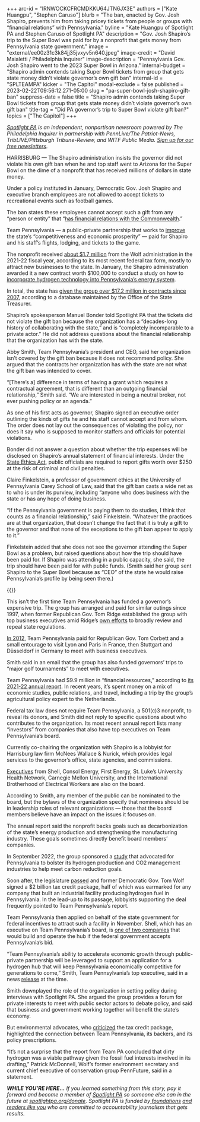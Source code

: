 +++
arc-id = "IRNWOCKCFRCMDKKU64JTN6JX3E"
authors = ["Kate Huangpu", "Stephen Caruso"]
blurb = "The ban, enacted by Gov. Josh Shapiro, prevents him from taking pricey tickets from people or groups with “financial relations” with Pennsylvania."
byline = "Kate Huangpu of Spotlight PA and Stephen Caruso of Spotlight PA"
description = "Gov. Josh Shapiro’s trip to the Super Bowl was paid for by a nonprofit that gets money from Pennsylvania state government."
image = "external/ee00z31c3k84jj35jvxyv5n640.jpeg"
image-credit = "David Maialetti / Philadelphia Inquirer"
image-description = "Pennsylvania Gov. Josh Shapiro went to the 2023 Super Bowl in Arizona."
internal-budget = "Shapiro admin contends taking Super Bowl tickets from group that gets state money didn’t violate governor’s own gift ban"
internal-id = "SPLTEAMPA"
kicker = "The Capitol"
modal-exclude = false
published = 2023-02-22T09:56:12.271-05:00
slug = "pa-super-bowl-josh-shapiro-gift-ban"
suppress-date = false
title = "Shapiro admin contends taking Super Bowl tickets from group that gets state money didn’t violate governor’s own gift ban"
title-tag = "Did PA governor’s trip to Super Bowl violate gift ban?"
topics = ["The Capitol"]
+++

<a href="https://www.spotlightpa.org/"><i>Spotlight PA</i></a><i> is an independent, nonpartisan newsroom powered by The Philadelphia Inquirer in partnership with PennLive/The Patriot-News, TribLIVE/Pittsburgh Tribune-Review, and WITF Public Media. </i><a href="https://www.spotlightpa.org/newsletters"><i>Sign up for our free newsletters</i></a><i>.</i>

HARRISBURG — The Shapiro administration insists the governor did not violate his own gift ban when he and top staff went to Arizona for the Super Bowl on the dime of a nonprofit that has received millions of dollars in state money.

Under a policy instituted in January, Democratic Gov. Josh Shapiro and executive branch employees are not allowed to accept tickets to recreational events such as football games.

The ban states these employees cannot accept such a gift from any “person or entity” that “<a href="https://www.governor.pa.gov/wp-content/uploads/2023/01/20230120_EO-2023-04_Final-EXECUTED.pdf">has financial relations with the Commonwealth</a>.”

<script src="https://www.spotlightpa.org/embed.js" async></script><div data-spl-embed-version="1" data-spl-src="https://www.spotlightpa.org/embeds/newsletter/"></div>


Team Pennsylvania — a public-private partnership that works to <a href="https://teampa.com/about/">improve</a> the state’s “competitiveness and economic prosperity” — paid for Shapiro and his staff’s flights, lodging, and tickets to the game.

The nonprofit received <a href="https://teampa.com/wp-content/uploads/2023/01/06.30.22-Form-990-Public-Disclosure-Copy.pdf">about $1.7 million</a> from the Wolf administration in the 2021-22 fiscal year, according to its most recent federal tax form, mostly to attract new businesses to the state. In January, the Shapiro administration awarded it a new contract worth $100,000 to conduct a study on how to <a href="https://www.patreasury.gov/transparency/e-library//ContractFiles/688565_C000084165-LPC.pdf">incorporate hydrogen technology into Pennsylvania’s energy system</a>.

In total, the state has <a href="https://www.patreasury.gov/transparency/e-library/">given the group over $17.2 million in contracts since 2007</a>, according to a database maintained by the Office of the State Treasurer.

Shapiro’s spokesperson Manuel Bonder told Spotlight PA that the tickets did not violate the gift ban because the organization has a “decades-long history of collaborating with the state,” and is “completely incomparable to a private actor.” He did not address questions about the financial relationship that the organization has with the state.

Abby Smith, Team Pennsylvania’s president and CEO, said her organization isn’t covered by the gift ban because it does not recommend policy. She argued that the contracts her organization has with the state are not what the gift ban was intended to cover.

“[There’s a] difference in terms of having a grant which requires a contractual agreement, that is different than an outgoing financial relationship,” Smith said. “We are interested in being a neutral broker, not ever pushing policy or an agenda.”

As one of his first acts as governor, Shapiro signed an executive order outlining the kinds of gifts he and his staff cannot accept and from whom. The order does not lay out the consequences of violating the policy, nor does it say who is supposed to monitor staffers and officials for potential violations.

Bonder did not answer a question about whether the trip expenses will be disclosed on Shapiro’s annual statement of financial interests. Under the <a href="https://www.ethics.pa.gov/Ethics-Act/Ethics-Act/Pages/Section-1105.aspx">State Ethics Act</a>, public officials are required to report gifts worth over $250 at the risk of criminal and civil penalties.

Claire Finkelstein, a professor of government ethics at the University of Pennsylvania Carey School of Law, said that the gift ban casts a wide net as to who is under its purview, including “anyone who does business with the state or has any hope of doing business.

“If the Pennsylvania government is paying them to do studies, I think that counts as a financial relationship,” said Finkelstein. “Whatever the practices are at that organization, that doesn’t change the fact that it is truly a gift to the governor and that none of the exceptions to the gift ban appear to apply to it.”

Finkelstein added that she does not see the governor attending the Super Bowl as a problem, but raised questions about how the trip should have been paid for. If Shapiro was attending in a public capacity, she said, the trip should have been paid for with public funds. (Smith said her group sent Shapiro to the Super Bowl because as “CEO” of the state he would raise Pennsylvania’s profile by being seen there.)

{{<picture src="external/ad716jxc10b17mdte2xs5r0dhw.jpeg" description="Pennsylvania Gov. Josh Shapiro, with Mike Parson and Rossi Morreale, went to the 2023 Super Bowl in Arizona." caption="Pennsylvania Gov. Josh Shapiro, with Mike Parson and Rossi Morreale, went to the 2023 Super Bowl in Arizona." credit="David Maialetti / Philadelphia Inquirer">}} 

This isn’t the first time Team Pennsylvania has funded a governor’s expensive trip. The group has arranged and paid for similar outings since 1997, when former Republican Gov. Tom Ridge established the group with top business executives amid Ridge’s <a href="https://www.oa.pa.gov/Policies/eo/Documents/1996_1.pdf">own efforts</a> to broadly review and repeal state regulations.

<a href="https://www.inquirer.com/philly/news/politics/20120312_Gov__Corbett_is_off_to_Europe_on_a_private_group_s_dime_to_drum_up_trade.html">In 2012</a>, Team Pennsylvania paid for Republican Gov. Tom Corbett and a small entourage to visit Lyon and Paris in France, then Stuttgart and Düsseldorf in Germany to meet with business executives.

Smith said in an email that the group has also funded governors’ trips to “major golf tournaments” to meet with executives.

Team Pennsylvania had $9.9 million in “financial resources,” according to <a href="https://teampa.com/wp-content/uploads/2022/12/Team-PA-Annual-Report-2021-22-v7.pdf">its 2021-22 annual report</a>. In recent years, it’s spent money on a mix of economic studies, public relations, and travel, including a trip by the group’s agricultural policy expert to the Netherlands.

Federal tax law does not require Team Pennsylvania, a 501(c)3 nonprofit, to reveal its donors, and Smith did not reply to specific questions about who contributes to the organization. Its most recent annual report lists many “investors” from companies that also have top executives on Team Pennsylvania’s board.

Currently co-chairing the organization with Shapiro is a lobbyist for Harrisburg law firm McNees Wallace &amp; Nurick, which provides legal services to the governor’s office, state agencies, and commissions.

<a href="https://teampa.com/about/leadership/">Executives</a> from Shell, Consol Energy, First Energy, St. Luke’s University Health Network, Carnegie Mellon University, and the International Brotherhood of Electrical Workers are also on the board.

According to Smith, any member of the public can be nominated to the board, but the bylaws of the organization specify that nominees should be in leadership roles of relevant organizations — those that the board members believe have an impact on the issues it focuses on.

The annual report said the nonprofit backs goals such as decarbonization of the state’s energy production and strengthening the manufacturing industry. These goals sometimes directly benefit board members’ companies.

In September 2022, the group sponsored a <a href="https://teampa.com/wp-content/uploads/2022/09/Pennsylvania-Carbon-and-Hydrogen-Roadmap-2022.pdf">study</a> that advocated for Pennsylvania to bolster its hydrogen production and CO2 management industries to help meet carbon reduction goals.

Soon after, the legislature <a href="https://www.spotlightpa.org/news/2022/11/pa-natural-gas-hydrogen-hub-tax-credit-tom-wolf-legislature/">passed</a> and former Democratic Gov. Tom Wolf signed a $2 billion tax credit package, half of which was earmarked for any company that built an industrial facility producing hydrogen fuel in Pennsylvania. In the lead-up to its passage, lobbyists supporting the deal frequently pointed to Team Pennsylvania’s report.

Team Pennsylvania then applied on behalf of the state government for federal incentives to attract such a facility in November. Shell, which has an executive on Team Pennsylvania’s board, is <a href="https://energynews.biz/pennsylvania-shell-and-equinor-initiative-applies-for-hydrogen-hub-funds/">one of two companies</a> that would build and operate the hub if the federal government accepts Pennsylvania’s bid.

<script src="https://www.spotlightpa.org/embed.js" async></script><div data-spl-embed-version="1" data-spl-src="https://www.spotlightpa.org/embeds/donate/"></div>


“Team Pennsylvania’s ability to accelerate economic growth through public-private partnership will be leveraged to support an application for a hydrogen hub that will keep Pennsylvania economically competitive for generations to come,” Smith, Team Pennsylvania’s top executive, said in a news <a href="https://teampa.com/2022/11/team-pennsylvania-serves-as-lead-applicant-on-hydrogen-hub-concept-paper-submitted-to-u-s-department-of-energy/">release</a> at the time.

Smith downplayed the role of the organization in setting policy during interviews with Spotlight PA. She argued the group provides a forum for private interests to meet with public sector actors to debate policy, and said that business and government working together will benefit the state’s economy.

But environmental advocates, who <a href="https://www.pennlive.com/opinion/2022/10/the-hydrogen-bill-gifts-4-billion-to-the-fossil-fuel-industry-opinion.html">criticized</a> the tax credit package, highlighted the connection between Team Pennsylvania, its backers, and its policy prescriptions.

“It’s not a surprise that the report from Team PA concluded that dirty hydrogen was a viable pathway given the fossil fuel interests involved in its drafting,” Patrick McDonnell, Wolf’s former environment secretary and current chief executive of conservation group PennFuture, said in a statement.

<i><b>WHILE YOU’RE HERE...</b></i><i> If you learned something from this story, pay it forward and become a member of </i><a href="https://www.spotlightpa.org/"><i>Spotlight PA</i></a><i> so someone else can in the future at </i><a href="http://spotlightpa.org/donate"><i>spotlightpa.org/donate</i></a><i>. Spotlight PA is funded by</i><a href="https://www.spotlightpa.org/support"><i> foundations</i></a><i> </i><a href="https://www.spotlightpa.org/support"><i>and readers like you</i></a><i> who are committed to accountability journalism that gets results.</i>
